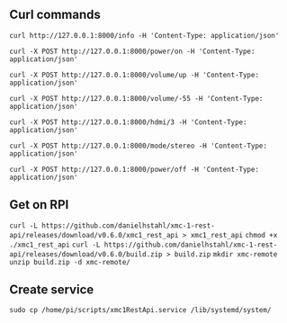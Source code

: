 ## Curl commands

`curl http://127.0.0.1:8000/info -H 'Content-Type: application/json'`

`curl -X POST http://127.0.0.1:8000/power/on -H 'Content-Type: application/json'`

`curl -X POST http://127.0.0.1:8000/volume/up -H 'Content-Type: application/json'`

`curl -X POST http://127.0.0.1:8000/volume/-55 -H 'Content-Type: application/json'`


`curl -X POST http://127.0.0.1:8000/hdmi/3 -H 'Content-Type: application/json'`

`curl -X POST http://127.0.0.1:8000/mode/stereo -H 'Content-Type: application/json'`

`curl -X POST http://127.0.0.1:8000/power/off -H 'Content-Type: application/json'`

## Get on RPI

`curl -L https://github.com/danielhstahl/xmc-1-rest-api/releases/download/v0.6.0/xmc1_rest_api > xmc1_rest_api`
`chmod +x ./xmc1_rest_api`
`curl -L https://github.com/danielhstahl/xmc-1-rest-api/releases/download/v0.6.0/build.zip > build.zip`
`mkdir xmc-remote`
`unzip build.zip -d xmc-remote/`

## Create service

`sudo cp /home/pi/scripts/xmc1RestApi.service /lib/systemd/system/`